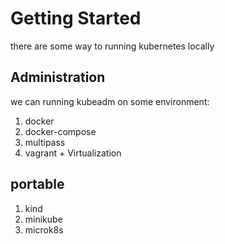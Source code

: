 # Getting Started
there are some way to running kubernetes locally

## Administration
we can running kubeadm on some environment:
1. docker
2. docker-compose
3. multipass
4. vagrant + Virtualization

## portable
1. kind
2. minikube
4. microk8s

